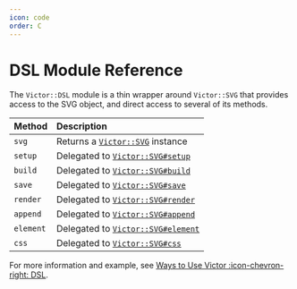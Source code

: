 ```yaml
---
icon: code
order: C
---
```


# DSL Module Reference

The `Victor::DSL` module is a thin wrapper around `Victor::SVG` that provides
access to the SVG object, and direct access to several of its methods.

| Method    | Description                                            |
|:----------|:-------------------------------------------------------|
| `svg`     | Returns a [`Victor::SVG`](svg) instance                |
| `setup`   | Delegated to [`Victor::SVG#setup`](svg#setup)          |
| `build`   | Delegated to [`Victor::SVG#build`](svg#build)          |
| `save`    | Delegated to [`Victor::SVG#save`](svg#save)            |
| `render`  | Delegated to [`Victor::SVG#render`](svg#render)        |
| `append`  | Delegated to [`Victor::SVG#append`](svg##append-embed) |
| `element` | Delegated to [`Victor::SVG#element`](svg#element)      |
| `css`     | Delegated to [`Victor::SVG#css`](svg#css)              |


For more information and example, see
[Ways to Use Victor :icon-chevron-right: DSL](/usage-patterns/dsl).
